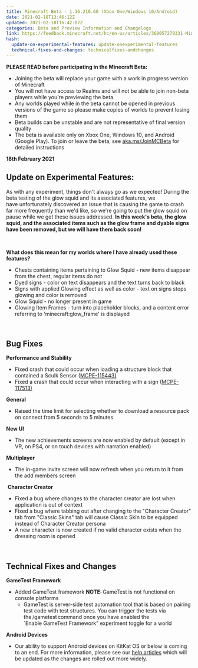 ```yaml
---
title: Minecraft Beta - 1.16.210.60 (Xbox One/Windows 10/Android)
date: 2021-02-18T13:46:12Z
updated: 2021-02-18T16:42:07Z
categories: Beta and Preview Information and Changelogs
link: https://feedback.minecraft.net/hc/en-us/articles/360057279331-Minecraft-Beta-1-16-210-60-Xbox-One-Windows-10-Android
hash:
  update-on-experimental-features: update-onexperimental-features
  technical-fixes-and-changes: technicalfixes-andchanges
---
```


**PLEASE READ before participating in the Minecraft Beta:**

- Joining the beta will replace your game with a work in progress version of Minecraft
- You will not have access to Realms and will not be able to join non-beta players while you're previewing the beta
- Any worlds played while in the beta cannot be opened in previous versions of the game so please make copies of worlds to prevent losing them
- Beta builds can be unstable and are not representative of final version quality
- The beta is available only on Xbox One, Windows 10, and Android (Google Play). To join or leave the beta, see [aka.ms/JoinMCBeta](https://aka.ms/JoinMCBeta) for detailed instructions 

**18th February 2021** 

## **Update on Experimental Features:** 

As with any experiment, things don't always go as we expected! During the beta testing of the glow squid and its associated features, we have unfortunately discovered an issue that is causing the game to crash far more frequently than we'd like, so we're going to put the glow squid on pause while we get these issues addressed. **In this week's beta, the glow squid, and the associated items such as the glow frame and dyable signs have been removed, but we will have them back soon!** 

 

**What does this mean for my worlds where I have already used these features?** 

- Chests containing items pertaining to Glow Squid - new items disappear from the chest, regular items do not 
- Dyed signs - color on text disappears and the text turns back to black 
- Signs with applied Glowing effect as well as color - text on signs stops glowing and color is removed 
- Glow Squid - no longer present in game 
- Glowing Item Frames - turn into placeholder blocks, and a content error referring to 'minecraft:glow\_frame' is displayed 

 

## **Bug Fixes** 

**Performance and Stability** 

- Fixed crash that could occur when loading a structure block that contained a Sculk Sensor ([MCPE-115443)](https://bugs.mojang.com/browse/MCPE-115443)
- Fixed a crash that could occur when interacting with a sign ([MCPE-117513)](https://bugs.mojang.com/browse/MCPE-117513)

**General** 

- Raised the time limit for selecting whether to download a resource pack on connect from 5 seconds to 5 minutes  

**New UI** 

- The new achievements screens are now enabled by default (except in VR, on PS4, or on touch devices with narration enabled)  

**Multiplayer** 

- The in-game invite screen will now refresh when you return to it from the add members screen  

 **Character Creator** 

- Fixed a bug where changes to the character creator are lost when application is out of context  
- Fixed a bug where tabbing out after changing to the "Character Creator" tab from "Classic Skins" tab will cause Classic Skin to be equipped instead of Character Creator persona  
- A new character is now created if no valid character exists when the dressing room is opened  

 

## **Technical Fixes and Changes** 

**GameTest Framework** 

- Added GameTest framework **NOTE:** GameTest is not functional on console platforms 
  - GameTest is server-side test automation tool that is based on pairing test code with test structures. You can trigger the tests via the /gametest command once you have enabled the \`Enable GameTest Framework” experiment toggle for a world  

**Android Devices** 

- Our ability to support Android devices on KitKat OS or below is coming to an end. For more information, please see our [help articles](https://help.minecraft.net/hc/en-us/articles/360045863292-What-are-the-Device-Requirements-to-run-Minecraft-) which will be updated as the changes are rolled out more widely.
